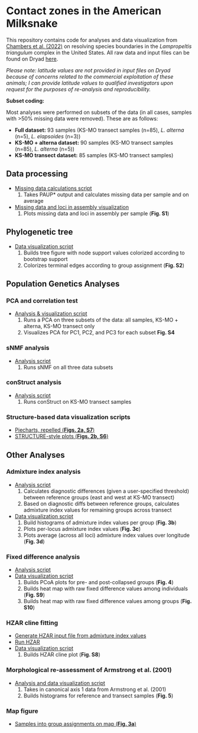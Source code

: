 # Contact zones in the American Milksnake
This repository contains code for analyses and data visualization from [Chambers et al. (2022)](https://academic.oup.com/sysbio/advance-article-abstract/doi/10.1093/sysbio/syac056/6673165?redirectedFrom=fulltext) on resolving species boundaries in the *Lampropeltis triangulum* complex in the United States. All raw data and input files can be found on Dryad [here](https://doi.org/10.5061/dryad.9s4mw6mj8).

*Please note: latitude values are not provided in input files on Dryad because of concerns related to the commercial exploitation of these animals; I can provide latitude values to qualified investigators upon request for the purposes of re-analysis and reproducibility.*

**Subset coding:**

Most analyses were performed on subsets of the data (in all cases, samples with >50% missing data were removed). These are as follows:
* **Full dataset:** 93 samples (KS-MO transect samples (n=85), *L. alterna* (n=5), *L. elapsoides* (n=3))
* **KS-MO + alterna dataset:** 90 samples (KS-MO transect samples (n=85), *L. alterna* (n=5))
* **KS-MO transect dataset:** 85 samples (KS-MO transect samples)

## Data processing
* [Missing data calculations script](https://github.com/eachambers/ksmo_lampro/blob/main/R/data_analysis/Missing_data_calcs.R)
    1. Takes PAUP* output and calculates missing data per sample and on average
* [Missing data and loci in assembly visualization](https://github.com/eachambers/ksmo_lampro/blob/main/R/data_visualization/FigS1_Missing_data.R)
    1. Plots missing data and loci in assembly per sample (**Fig. S1**)

## Phylogenetic tree
* [Data visualization script](https://github.com/eachambers/ksmo_lampro/blob/main/R/data_visualization/FigS2_phylotree.R)
    1. Builds tree figure with node support values colorized according to bootstrap support
    2. Colorizes terminal edges according to group assignment (**Fig. S2**)

## Population Genetics Analyses

### PCA and correlation test
* [Analysis & visualization script](https://github.com/eachambers/ksmo_lampro/blob/main/R/data_visualization/FigS4_PCA.R)
    1. Runs a PCA on three subsets of the data: all samples, KS-MO + alterna, KS-MO transect only
    2. Visualizes PCA for PC1, PC2, and PC3 for each subset **Fig. S4**

### sNMF analysis
* [Analysis script](https://github.com/eachambers/ksmo_lampro/blob/main/R/data_analysis/sNMF_analyses.R)
    1. Runs sNMF on all three data subsets

### conStruct analysis
* [Analysis script](https://github.com/eachambers/ksmo_lampro/blob/main/R/data_analysis/conStruct_analysis.R)
    1. Runs conStruct on KS-MO transect samples

### Structure-based data visualization scripts
* [Piecharts, repelled (**Figs. 2a, S7**)](https://github.com/eachambers/ksmo_lampro/blob/main/R/data_visualization/Fig2A_S7_piecharts_repelled.R)
* [STRUCTURE-style plots (**Figs. 2b, S6**)](https://github.com/eachambers/ksmo_lampro/blob/main/R/data_visualization/Fig2B_S6_popgen.R)

## Other Analyses

### Admixture index analysis
* [Analysis script](https://github.com/eachambers/ksmo_lampro/blob/main/R/data_analysis/Admixture_index_analysis.R)
    1. Calculates diagnostic differences (given a user-specified threshold) between reference groups (east and west at KS-MO transect)
    2. Based on diagnostic diffs between reference groups, calculates admixture index values for remaining groups across transect
* [Data visualization script](https://github.com/eachambers/ksmo_lampro/blob/main/R/data_visualization/Fig3_admixture_index.R)
    1. Build histograms of admixture index values per group (**Fig. 3b**)
    2. Plots per-locus admixture index values (**Fig. 3c**)
    3. Plots average (across all loci) admixture index values over longitude (**Fig. 3d**)

### Fixed difference analysis
* [Analysis script](https://github.com/eachambers/ksmo_lampro/blob/main/R/data_analysis/Fixed_diff_analysis.R)
* [Data visualization script](https://github.com/eachambers/ksmo_lampro/blob/main/R/data_visualization/Fig4_S9_S10_Fixed_diff_analysis.R)
    1. Builds PCoA plots for pre- and post-collapsed groups (**Fig. 4**)
    2. Builds heat map with raw fixed difference values among individuals (**Fig. S9**)
    3. Builds heat map with raw fixed difference values among groups (**Fig. S10**)

### HZAR cline fitting
* [Generate HZAR input file from admixture index values](https://github.com/eachambers/ksmo_lampro/blob/main/R/data_analysis/Generate_HZAR_input_file.R)
* [Run HZAR](https://github.com/eachambers/ksmo_lampro/blob/main/R/data_analysis/HZAR_analysis.R)
* [Data visualization script](https://github.com/eachambers/ksmo_lampro/blob/main/R/data_visualization/FigS8_HZAR.R)
    1. Builds HZAR cline plot (**Fig. S8**)

### Morphological re-assessment of Armstrong et al. (2001)
* [Analysis and data visualization script](https://github.com/eachambers/ksmo_lampro/blob/main/R/data_visualization/Fig5_Armstrong_analysis.R)
    1. Takes in canonical axis 1 data from Armstrong et al. (2001)
    2. Builds histograms for reference and transect samples (**Fig. 5**)

### Map figure
* [Samples into group assignments on map (**Fig. 3a**)](https://github.com/eachambers/ksmo_lampro/blob/main/R/data_visualization/Fig3A_map_groups.R)
